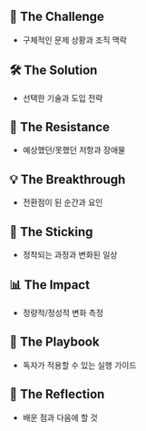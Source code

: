## 🎯 The Challenge
- 구체적인 문제 상황과 조직 맥락

## 🛠️ The Solution
- 선택한 기술과 도입 전략

## 🚧 The Resistance
- 예상했던/못했던 저항과 장애물

## 💡 The Breakthrough
- 전환점이 된 순간과 요인

## 🌱 The Sticking
- 정착되는 과정과 변화된 일상

## 📊 The Impact
- 정량적/정성적 변화 측정

## 🔧 The Playbook
- 독자가 적용할 수 있는 실행 가이드

## 🤔 The Reflection
- 배운 점과 다음에 할 것 